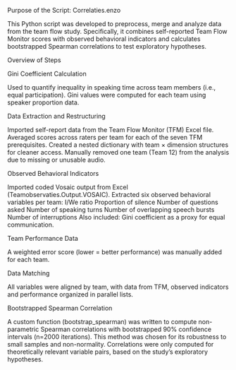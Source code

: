 Purpose of the Script: Correlaties.enzo

This Python script was developed to preprocess, merge and analyze data from the team flow study. Specifically, it combines self-reported Team Flow Monitor scores with observed behavioral indicators and calculates bootstrapped Spearman correlations to test exploratory hypotheses.

Overview of Steps

Gini Coefficient Calculation

Used to quantify inequality in speaking time across team members (i.e., equal participation).
Gini values were computed for each team using speaker proportion data.

Data Extraction and Restructuring

Imported self-report data from the Team Flow Monitor (TFM) Excel file.
Averaged scores across raters per team for each of the seven TFM prerequisites.
Created a nested dictionary with team × dimension structures for cleaner access.
Manually removed one team (Team 12) from the analysis due to missing or unusable audio.

Observed Behavioral Indicators

Imported coded Vosaic output from Excel (Teamobservaties.Output.VOSAIC).
Extracted six observed behavioral variables per team:
I/We ratio
Proportion of silence
Number of questions asked
Number of speaking turns
Number of overlapping speech bursts
Number of interruptions
Also included: Gini coefficient as a proxy for equal communication.

Team Performance Data

A weighted error score (lower = better performance) was manually added for each team.

Data Matching

All variables were aligned by team, with data from TFM, observed indicators and performance organized in parallel lists.

Bootstrapped Spearman Correlation

A custom function (bootstrap_spearman) was written to compute non-parametric Spearman correlations with bootstrapped 90% confidence intervals (n=2000 iterations).
This method was chosen for its robustness to small samples and non-normality.
Correlations were only computed for theoretically relevant variable pairs, based on the study’s exploratory hypotheses.
